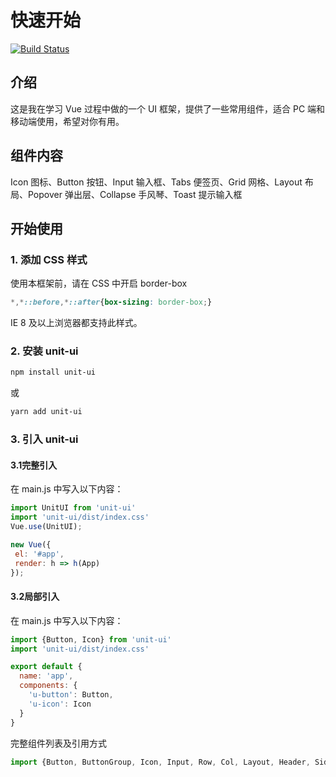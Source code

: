 # 快速开始

[![Build Status](https://travis-ci.com/HuangJM7/UnitUI.svg?branch=master)](https://travis-ci.com/HuangJM7/UnitUI)

## 介绍

这是我在学习 Vue 过程中做的一个 UI 框架，提供了一些常用组件，适合 PC 端和移动端使用，希望对你有用。 

## 组件内容
Icon 图标、Button 按钮、Input 输入框、Tabs 便签页、Grid 网格、Layout 布局、Popover 弹出层、Collapse 手风琴、Toast 提示输入框
## 开始使用

### 1. 添加 CSS 样式
  使用本框架前，请在 CSS 中开启 border-box

  ``` css
  *,*::before,*::after{box-sizing: border-box;}
  ```
  IE 8 及以上浏览器都支持此样式。

### 2. 安装 unit-ui
  ``` bash
  npm install unit-ui
  ```
  或
  ``` bash
  yarn add unit-ui
  ```
### 3. 引入 unit-ui

#### 3.1完整引入

  在 main.js 中写入以下内容：
  ``` js
import UnitUI from 'unit-ui'
import 'unit-ui/dist/index.css'
Vue.use(UnitUI);

new Vue({
   el: '#app',
   render: h => h(App)
});
  ```
#### 3.2局部引入
  在 main.js 中写入以下内容：
  ``` js
  import {Button, Icon} from 'unit-ui'
  import 'unit-ui/dist/index.css'

  export default {
    name: 'app',
    components: {
      'u-button': Button,
      'u-icon': Icon
    }
  }
  ```
完整组件列表及引用方式
``` js
import {Button, ButtonGroup, Icon, Input, Row, Col, Layout, Header, Sider, Content, Footer, plugin, Tabs, TabsHead, TabsBody, TabsItem, TabsPane, Popover, Collapse, CollapseItem} from 'unit-ui'
 ```
